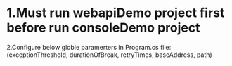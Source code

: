 <h1>1.Must run webapiDemo project first before run consoleDemo project</h1>
2.Configure below globle paramerters in Program.cs file:
  (exceptionThreshold, durationOfBreak, retryTimes, baseAddress, path)
